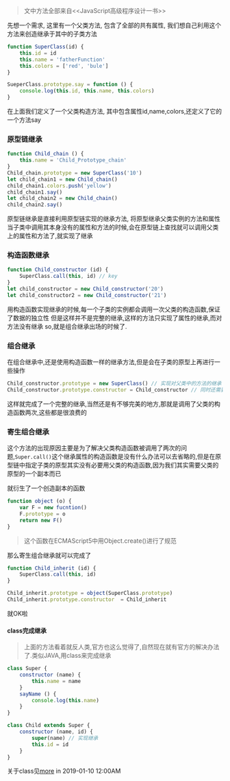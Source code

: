 > 文中方法全部来自<<JavaScript高级程序设计一书>>

先想一个需求, 这里有一个父类方法, 包含了全部的共有属性, 我们想自己利用这个方法来创造继承于其中的子类方法
```js
function SuperClass(id) {
    this.id = id
    this.name = 'fatherFunction'
    this.colors = ['red', 'bule']
}

SueperClass.prototype.say = function () {
    console.log(this.id, this.name, this.colors)
}
```
在上面我们定义了一个父类构造方法, 其中包含属性id,name,colors,还定义了它的一个方法say

### 原型链继承
```js
function Child_chain () {
    this.name = 'Child_Prototype_chain'
}
Child_chain.prototype = new SuperClass('10')
let child_chain1 = new Child_chain()
child_chain1.colors.push('yellow')
child_chain1.say()
let child_chain2 = new Child_chain()
child_chain2.say()
```
原型链继承是直接利用原型链实现的继承方法, 将原型继承父类实例的方法和属性
当子类中调用其本身没有的属性和方法的时候,会在原型链上查找就可以调用父类上的属性和方法了,就实现了继承

### 构造函数继承

```js
function Child_constructor (id) {
    SuperClass.call(this, id) // key
}
let child_constructor = new Child_constructor('20')
let child_constructor2 = new Child_constructor('21')
```
用构造函数实现继承的时候,每一个子类的实例都会调用一次父类的构造函数,保证了数据的独立性
但是这样并不是完整的继承,这样的方法只实现了属性的继承,而对方法没有继承
so,就是组合继承出场的时候了.

### 组合继承

在组合继承中,还是使用构造函数一样的继承方法,但是会在子类的原型上再进行一些操作
```js
Child_constructor.prototype = new SuperClass() // 实现对父类中的方法的继承
Child_constructor.prototype.constructor = Child_constructor // 同时还需要把constructor属性更改回来
```
这样就完成了一个完整的继承,当然还是有不够完美的地方,那就是调用了父类的构造函数两次,这些都是很浪费的

### 寄生组合继承

这个方法的出现原因主要是为了解决父类构造函数被调用了两次的问题,`Super.call()`这个继承属性的构造函数是没有什么办法可以去省略的,但是在原型链中指定子类的原型其实没有必要用父类的构造函数,因为我们其实需要父类的原型的一个副本而已

就衍生了一个创造副本的函数
```js
function object (o) {
    var F = new fucntion()
    F.prototype = o
    return new F()
}
```
>这个函数在ECMAScript5中用Object.create()进行了规范

那么寄生组合继承就可以完成了
```js
function Child_inherit (id) {
    SuperClass.call(this, id)
}

Child_inherit.prototype = object(SuperClass.prototype)
Child_inherit.prototype.constructor  = Child_inherit
```
就OK啦

#### class完成继承

>上面的方法看着就反人类,官方也这么觉得了,自然现在就有官方的解决办法了.类似JAVA,用class来完成继承
```js
class Super {
    constructor (name) {
        this.name = name
    }
    sayName () {
        console.log(this.name)
    }
}

class Child extends Super {
    constructor (name, id) {
        super(name) // 实现继承
        this.id = id
    }
}
```
关于class见[more](https://developer.mozilla.org/zh-CN/docs/Web/JavaScript/Reference/Statements/class)
in 2019-01-10 12:00AM